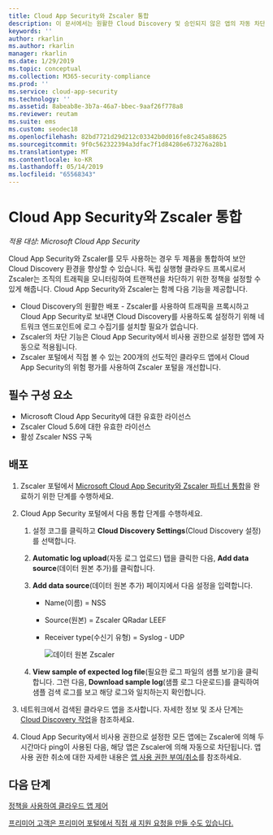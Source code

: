 ```yaml
---
title: Cloud App Security와 Zscaler 통합
description: 이 문서에서는 원활한 Cloud Discovery 및 승인되지 않은 앱의 자동 차단을 위해 Microsoft Cloud App Security와 Zscaler를 통합하는 방법을 설명합니다.
keywords: ''
author: rkarlin
ms.author: rkarlin
manager: rkarlin
ms.date: 1/29/2019
ms.topic: conceptual
ms.collection: M365-security-compliance
ms.prod: ''
ms.service: cloud-app-security
ms.technology: ''
ms.assetid: 8abeab8e-3b7a-46a7-bbec-9aaf26f778a8
ms.reviewer: reutam
ms.suite: ems
ms.custom: seodec18
ms.openlocfilehash: 82bd7721d29d212c03342b0d016fe8c245a88625
ms.sourcegitcommit: 9f0c562322394a3dfac7f1d84286e673276a28b1
ms.translationtype: MT
ms.contentlocale: ko-KR
ms.lasthandoff: 05/14/2019
ms.locfileid: "65568343"
---
```

# <a name="integrate-cloud-app-security-with-zscaler"></a>Cloud App Security와 Zscaler 통합

*적용 대상: Microsoft Cloud App Security*

Cloud App Security와 Zscaler를 모두 사용하는 경우 두 제품을 통합하여 보안 Cloud Discovery 환경을 향상할 수 있습니다. 독립 실행형 클라우드 프록시로서 Zscaler는 조직의 트래픽을 모니터링하여 트랜잭션을 차단하기 위한 정책을 설정할 수 있게 해줍니다. Cloud App Security와 Zscaler는 함께 다음 기능을 제공합니다.

- Cloud Discovery의 원활한 배포 - Zscaler를 사용하여 트래픽을 프록시하고 Cloud App Security로 보내면 Cloud Discovery를 사용하도록 설정하기 위해 네트워크 엔드포인트에 로그 수집기를 설치할 필요가 없습니다.
- Zscaler의 차단 기능은 Cloud App Security에서 비사용 권한으로 설정한 앱에 자동으로 적용됩니다.
- Zscaler 포털에서 직접 볼 수 있는 200개의 선도적인 클라우드 앱에서 Cloud App Security의 위험 평가를 사용하여 Zscaler 포털을 개선합니다.

## <a name="prerequisites"></a>필수 구성 요소

- Microsoft Cloud App Security에 대한 유효한 라이선스
- Zscaler Cloud 5.6에 대한 유효한 라이선스
- 활성 Zscaler NSS 구독 

## <a name="deployment"></a>배포

1. Zscaler 포털에서 [Microsoft Cloud App Security와 Zscaler 파트너 통합](https://help.zscaler.com/zia/configuring-mcas-integration)을 완료하기 위한 단계를 수행하세요.
2. Cloud App Security 포털에서 다음 통합 단계를 수행하세요.
    1. 설정 코그를 클릭하고 **Cloud Discovery Settings**(Cloud Discovery 설정)를 선택합니다. 
    2. **Automatic log upload**(자동 로그 업로드) 탭을 클릭한 다음, **Add data source**(데이터 원본 추가)를 클릭합니다.
    3. **Add data source**(데이터 원본 추가) 페이지에서 다음 설정을 입력합니다.

       - Name(이름) = NSS
       - Source(원본) = Zscaler QRadar LEEF
       - Receiver type(수신기 유형) = Syslog - UDP

         ![데이터 원본 Zscaler](./media/data-source-zscaler.png)

    4. **View sample of expected log file**(필요한 로그 파일의 샘플 보기)을 클릭합니다. 그런 다음, **Download sample log**(샘플 로그 다운로드)를 클릭하여 샘플 검색 로그를 보고 해당 로그와 일치하는지 확인합니다.<br>

3. 네트워크에서 검색된 클라우드 앱을 조사합니다. 자세한 정보 및 조사 단계는 [Cloud Discovery 작업](working-with-cloud-discovery-data.md)을 참조하세요.

4. Cloud App Security에서 비사용 권한으로 설정한 모든 앱에는 Zscaler에 의해 두 시간마다 ping이 사용된 다음, 해당 앱은 Zscaler에 의해 자동으로 차단됩니다. 앱 사용 권한 취소에 대한 자세한 내용은 [앱 사용 권한 부여/취소](governance-discovery.md#BKMK_SanctionApp)를 참조하세요.

## <a name="next-steps"></a>다음 단계

[정책을 사용하여 클라우드 앱 제어](control-cloud-apps-with-policies.md)

[프리미어 고객은 프리미어 포털에서 직접 새 지원 요청을 만들 수도 있습니다.](https://premier.microsoft.com/)  
  
